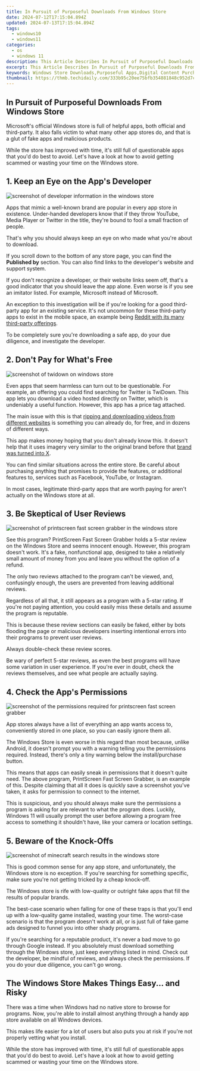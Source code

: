 ```yaml
---
title: In Pursuit of Purposeful Downloads From Windows Store
date: 2024-07-12T17:15:04.894Z
updated: 2024-07-13T17:15:04.894Z
tags:
  - windows10
  - windows11
categories:
  - os
  - windows 11
description: This Article Describes In Pursuit of Purposeful Downloads From Windows Store
excerpt: This Article Describes In Pursuit of Purposeful Downloads From Windows Store
keywords: Windows Store Downloads,Purposeful Apps,Digital Content Purchase,Streamlined Downloads,Targeted Software Access,Secure Windows Marketplace,Optimized App Selection
thumbnail: https://thmb.techidaily.com/333b95c20ee75bfb354881848c952d7c6576f1601ed8967bdbaf6f2fda50fa89.jpg
---
```


## In Pursuit of Purposeful Downloads From Windows Store

 Microsoft's official Windows store is full of helpful apps, both official and third-party. It also falls victim to what many other app stores do, and that is a glut of fake apps and malicious products.

 While the store has improved with time, it's still full of questionable apps that you'd do best to avoid. Let's have a look at how to avoid getting scammed or wasting your time on the Windows store.

## 1\. Keep an Eye on the App's Developer
![screenshot of developer information in the windows store](https://static1.makeuseofimages.com/wordpress/wp-content/uploads/2023/09/screenshot_of_developer_information_in_microsoft_store.jpg)

 Apps that mimic a well-known brand are popular in every app store in existence. Under-handed developers know that if they throw YouTube, Media Player or Twitter in the title, they're bound to fool a small fraction of people.

 That's why you should always keep an eye on who made what you're about to download.

 If you scroll down to the bottom of any store page, you can find the **Published by** section. You can also find links to the developer's website and support system.

 If you don't recognize a developer, or their website links seem off, that's a good indicator that you should leave the app alone. Even worse is if you see an imitator listed. For example, Microsoft instead of Microsoft.

 An exception to this investigation will be if you're looking for a good third-party app for an existing service. It's not uncommon for these third-party apps to exist in the mobile space, an example being [Reddit with its many third-party offerings](https://www.makeuseof.com/tag/best-reddit-apps-android/).

 To be completely sure you're downloading a safe app, do your due diligence, and investigate the developer.

## 2\. Don't Pay for What's Free
![screenshot of twidown on windows store](https://static1.makeuseofimages.com/wordpress/wp-content/uploads/2023/09/screenshot_of_paid_twitter_app_on_windows_sotre.jpg)

 Even apps that seem harmless can turn out to be questionable. For example, an offering you could find searching for Twitter is TwiDown. This app lets you download a video hosted directly on Twitter, which is undeniably a useful function. However, this app has a price tag attached.

 The main issue with this is that [ripping and downloading videos from different websites](https://www.makeuseof.com/tag/18-free-ways-to-download-any-video-off-the-internet/) is something you can already do, for free, and in dozens of different ways.

 This app makes money hoping that you don't already know this. It doesn't help that it uses imagery very similar to the original brand before that [brand was turned into X](https://www.makeuseof.com/musk-begins-twitter-transition-to-x/).

 You can find similar situations across the entire store. Be careful about purchasing anything that promises to provide the features, or additional features to, services such as Facebook, YouTube, or Instagram.

 In most cases, legitimate third-party apps that are worth paying for aren't actually on the Windows store at all.

## 3\. Be Skeptical of User Reviews
![screenshot of printscreen fast screen grabber in the windows store](https://static1.makeuseofimages.com/wordpress/wp-content/uploads/2023/09/screenshot_of_printscreenfastscreengrabber_in_windows_store.jpg)

 See this program? PrintScreen Fast Screen Grabber holds a 5-star review on the Windows Store and seems innocent enough. However, this program doesn't work. It's a fake, nonfunctional app, designed to take a relatively small amount of money from you and leave you without the option of a refund.

 The only two reviews attached to the program can't be viewed, and, confusingly enough, the users are prevented from leaving additional reviews.

 Regardless of all that, it still appears as a program with a 5-star rating. If you're not paying attention, you could easily miss these details and assume the program is reputable.

 This is because these review sections can easily be faked, either by bots flooding the page or malicious developers inserting intentional errors into their programs to prevent user reviews.

 Always double-check these review scores.

 Be wary of perfect 5-star reviews, as even the best programs will have some variation in user experience. If you're ever in doubt, check the reviews themselves, and see what people are actually saying.

## 4\. Check the App's Permissions
![screenshot of the permissions required for printscreen fast screen grabber](https://static1.makeuseofimages.com/wordpress/wp-content/uploads/2023/09/screenshot_of_printscreenfastscreengrabber_program_information.jpg)

 App stores always have a list of everything an app wants access to, conveniently stored in one place, so you can easily ignore them all.

 The Windows Store is even worse in this regard than most because, unlike Android, it doesn't prompt you with a warning telling you the permissions required. Instead, there's only a tiny warning below the install/purchase button.

 This means that apps can easily sneak in permissions that it doesn't quite need. The above program, PrintScreen Fast Screen Grabber, is an example of this. Despite claiming that all it does is quickly save a screenshot you've taken, it asks for permission to connect to the internet.

 This is suspicious, and you should always make sure the permissions a program is asking for are relevant to what the program does. Luckily, Windows 11 will usually prompt the user before allowing a program free access to something it shouldn't have, like your camera or location settings.

## 5\. Beware of the Knock-Offs
![screenshot of minecraft search results in the windows store](https://static1.makeuseofimages.com/wordpress/wp-content/uploads/2023/09/screenshot_of_minecraft_search_in_windows_store.jpg)

 This is good common sense for any app store, and unfortunately, the Windows store is no exception. If you're searching for something specific, make sure you're not getting tricked by a cheap knock-off.

 The Windows store is rife with low-quality or outright fake apps that fill the results of popular brands.

 The best-case scenario when falling for one of these traps is that you'll end up with a low-quality game installed, wasting your time. The worst-case scenario is that the program doesn't work at all, or is just full of fake game ads designed to funnel you into other shady programs.

 If you're searching for a reputable product, it's never a bad move to go through Google instead. If you absolutely must download something through the Windows store, just keep everything listed in mind. Check out the developer, be mindful of reviews, and always check the permissions. If you do your due diligence, you can't go wrong.

## The Windows Store Makes Things Easy... and Risky

 There was a time when Windows had no native store to browse for programs. Now, you're able to install almost anything through a handy app store available on all Windows devices.

 This makes life easier for a lot of users but also puts you at risk if you're not properly vetting what you install.

 While the store has improved with time, it's still full of questionable apps that you'd do best to avoid. Let's have a look at how to avoid getting scammed or wasting your time on the Windows store.



<ins class="adsbygoogle"
      style="display:block"
      data-ad-client="ca-pub-7571918770474297"
      data-ad-slot="8358498916"
      data-ad-format="auto"
      data-full-width-responsive="true"></ins>

